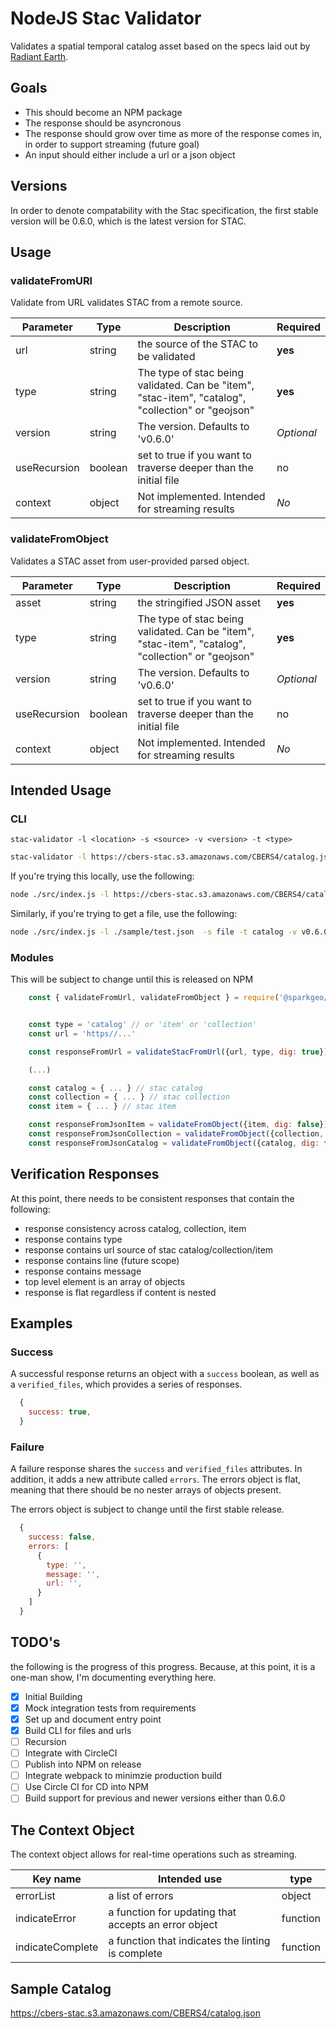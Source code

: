 # NodeJS Stac Validator

Validates a spatial temporal catalog asset based on the specs laid out by [Radiant Earth](https://github.com/radiantearth/stac-spec/tree/v0.6.0).

## Goals

- This should become an NPM package
- The response should be asyncronous
- The response should grow over time as more of the response comes in, in order to support streaming (future goal)
- An input should either include a url or a json object

## Versions

In order to denote compatability with the Stac specification, the first stable version will be 0.6.0, which is the latest version for STAC.

## Usage

### validateFromURl

Validate from URL validates STAC from a remote source.

| Parameter | Type | Description | Required |
| --------- | ---- | ----------- | -------- |
| url | string | the source of the STAC to be validated | **yes** |
| type | string | The type of stac being validated. Can be "item", "stac-item", "catalog", "collection" or "geojson" | **yes** |
| version | string | The version. Defaults to 'v0.6.0' | _Optional_ |
| useRecursion | boolean | set to true if you want to traverse deeper than the initial file | no |
| context | object | Not implemented. Intended for streaming results | _No_ |

### validateFromObject

Validates a STAC asset from user-provided parsed object.

| Parameter | Type | Description | Required |
| --------- | ---- | ----------- | -------- |
| asset | string | the stringified JSON asset | **yes** |
| type | string | The type of stac being validated. Can be "item", "stac-item", "catalog", "collection" or "geojson" | **yes** |
| version | string | The version. Defaults to 'v0.6.0' | _Optional_ |
| useRecursion | boolean | set to true if you want to traverse deeper than the initial file | no |
| context | object | Not implemented. Intended for streaming results | _No_ |

## Intended Usage

### CLI

`stac-validator -l <location> -s <source> -v <version> -t <type>`

```sh
stac-validator -l https://cbers-stac.s3.amazonaws.com/CBERS4/catalog.json  -s url -t catalog -v v0.6.0
```

If you're trying this locally, use the following:

```sh
node ./src/index.js -l https://cbers-stac.s3.amazonaws.com/CBERS4/catalog.json  -s url -t catalog -v v0.6.0
```

Similarly, if you're trying to get a file, use the following:
```sh
node ./src/index.js -l ./sample/test.json  -s file -t catalog -v v0.6.0
```

### Modules

This will be subject to change until this is released on NPM

```js
    const { validateFromUrl, validateFromObject } = require('@sparkgeo/stac-validator')


    const type = 'catalog' // or 'item' or 'collection'
    const url = 'https//...'

    const responseFromUrl = validateStacFromUrl({url, type, dig: true})

    (...)

    const catalog = { ... } // stac catalog
    const collection = { ... } // stac collection
    const item = { ... } // stac item

    const responseFromJsonItem = validateFromObject({item, dig: false})
    const responseFromJsonCollection = validateFromObject({collection, dig: false})
    const responseFromJsonCatalog = validateFromObject({catalog, dig: false})
```

## Verification Responses

At this point, there needs to be consistent responses that contain the following:

- response consistency across catalog, collection, item
- response contains type
- response contains url source of stac catalog/collection/item
- response contains line (future scope)
- response contains message
- top level element is an array of objects
- response is flat regardless if content is nested

## Examples

### Success

A successful response returns an object with a `success` boolean, as well as a `verified_files`, which provides a series of responses.

```js
  {
    success: true,
  }
```

### Failure

A failure response shares the `success` and `verified_files` attributes. In addition, it adds a new attribute called `errors`. The errors object is flat, meaning that there should be no nester arrays of objects present.

The errors object is subject to change until the first stable release.

```js
  {
    success: false,
    errors: [
      {
        type: '',
        message: '',
        url: '',
      }
    ]
  }
```

## TODO's

the following is the progress of this progress. Because, at this point, it is a one-man show, I'm documenting everything here.

- [x] Initial Building
- [x] Mock integration tests from requirements
- [x] Set up and document entry point
- [x] Build CLI for files and urls
- [ ] Recursion
- [ ] Integrate with CircleCI
- [ ] Publish into NPM on release
- [ ] Integrate webpack to minimzie production build
- [ ] Use Circle CI for CD into NPM
- [ ] Build support for previous and newer versions either than 0.6.0

## The Context Object

The context object allows for real-time operations such as streaming.

| Key name | Intended use | type |
| --------- | ----- | ---- |
| errorList | a list of errors | object |
| indicateError | a function for updating that accepts an error object | function |
| indicateComplete | a function that indicates the linting is complete | function |


## Sample Catalog

https://cbers-stac.s3.amazonaws.com/CBERS4/catalog.json
